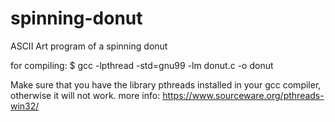 # spinning-donut
ASCII Art program of a spinning donut

for compiling:
$ gcc -lpthread -std=gnu99 -lm donut.c -o donut

Make sure that you have the library pthreads installed in your gcc compiler, otherwise it will not work.
more info: https://www.sourceware.org/pthreads-win32/
